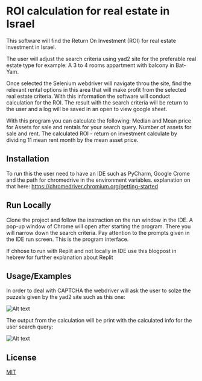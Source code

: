 # ROI calculation for real estate in Israel

This software will find the Return On Investment (ROI) for real estate investment in Israel. 

The user will adjust the search criteria using yad2 site for the preferable real 
estate type for example: A 3 to 4 rooms appartment with balcony in Bat-Yam. 

Once selected the Selenium webdriver will navigate throu the site, 
find the relevant rental options in this area that will make profit from the selected real
estate criteria. With this information the software will conduct calculation for the ROI.
The result with the search criteria will be return to the user and a log will be saved
in an open to view google sheet.

With this program you can calculate the following:
Median and Mean price for Assets for sale and rentals for your search query.
Number of assets for sale and rent.
The calculated ROI - return on investment calculate by dividing 
11 mean rent month by the mean asset price.


## Installation

To run this the user need to have an IDE such as PyCharm, 
Google Crome and the path for chromedrive in the environment
variables. explanation on that here: https://chromedriver.chromium.org/getting-started 

## Run Locally

Clone the project and follow the instraction on the run window in the IDE. A pop-up
window of Chrome will open after starting the program. There you will narrow down the
search criteria. Pay attention to the prompts given in the IDE run screen. This is the 
program interface. 

If chhose to run with Replit and not locally in IDE use this blogpost 
in hebrew for further explanation about Replit


## Usage/Examples


In order to deal with CAPTCHA  the webdriver will ask the user to solze
the puzzels given by the yad2 site such as this one:

![Alt text](https://nadlandata.files.wordpress.com/2022/01/chrome-capture-4.gif?w=555&zoom=2 "Optional title")

The output from the calculation will be print with the calculated info for 
the user search query:

![Alt text](https://nadlandata.files.wordpress.com/2022/01/image-19.png "Optional title")

## License

[MIT](https://choosealicense.com/licenses/mit/)


